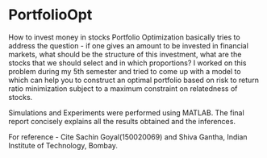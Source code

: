 # PortfolioOpt
How to invest money in stocks
Portfolio Optimization basically tries to address the question - if one gives an amount to be invested in financial markets, what should be the structure of this investment, what are the stocks that we should select and in which proportions? I worked on this problem during my 5th semester and tried to come up with a model to which can help you to construct an optimal portfolio based on risk to return ratio minimization subject to a maximum constraint on relatedness of stocks.

Simulations and Experiments were performed using MATLAB. The final report concisely explains all the results obtained and the inferences.

For reference - Cite Sachin Goyal(150020069) and Shiva Gantha, Indian Institute of Technology, Bombay.
